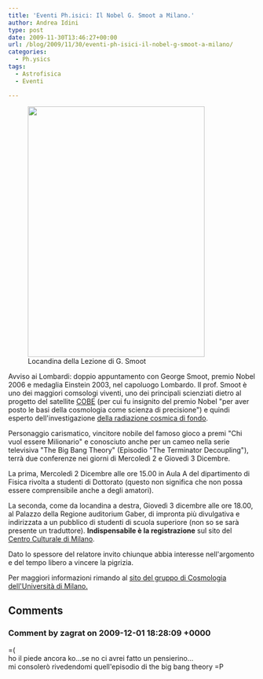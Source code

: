```yaml
---
title: 'Eventi Ph.isici: Il Nobel G. Smoot a Milano.'
author: Andrea Idini
type: post
date: 2009-11-30T13:46:27+00:00
url: /blog/2009/11/30/eventi-ph-isici-il-nobel-g-smoot-a-milano/
categories:
  - Ph.ysics
tags:
  - Astrofisica
  - Eventi

---
```

<figure id="attachment_187" aria-describedby="caption-attachment-187" style="width: 360px" class="wp-caption alignright"><a href="http://ph3me.files.wordpress.com/2009/11/locandina_smoot.jpg" rel="lightbox[188]"><img class="size-full wp-image-187" title="locandina_Smoot" src="http://ph3me.files.wordpress.com/2009/11/locandina_smoot.jpg" alt="" width="360" height="510" /></a><figcaption id="caption-attachment-187" class="wp-caption-text">Locandina della Lezione di G. Smoot</figcaption></figure> 

Avviso ai Lombardi: doppio appuntamento con George Smoot, premio Nobel 2006 e medaglia Einstein 2003, nel capoluogo Lombardo. Il prof. Smoot è uno dei maggiori comsologi viventi, uno dei principali scienziati dietro al progetto del satellite [COBE][1] (per cui fu insignito del premio Nobel "per aver posto le basi della cosmologia come scienza di precisione") e quindi esperto dell'investigazione [della radiazione cosmica di fondo][2].

Personaggio carismatico, vincitore nobile del famoso gioco a premi "Chi vuol essere Milionario" e conosciuto anche per un cameo nella serie televisiva "The Big Bang Theory" (Episodio "The Terminator Decoupling"), terrà due conferenze nei giorni di Mercoledì 2 e Giovedì 3 Dicembre.

La prima, Mercoledì 2 Dicembre alle ore 15.00 in Aula A del dipartimento di Fisica rivolta a studenti di Dottorato (questo non significa che non possa essere comprensibile anche a degli amatori).

La seconda, come da locandina a destra, Giovedì 3 dicembre alle ore 18.00, al Palazzo della Regione auditorium Gaber, di impronta più divulgativa e indirizzata a un pubblico di studenti di scuola superiore (non so se sarà presente un traduttore). **Indispensabile è la registrazione** sul sito del [Centro Culturale di Milano][3].

Dato lo spessore del relatore invito chiunque abbia interesse nell'argomento e del tempo libero a vincere la pigrizia.

Per maggiori informazioni rimando al [sito del gruppo di Cosmologia dell'Università di Milano.][4]

 [1]: http://it.wikipedia.org/wiki/COBE
 [2]: http://ph3me.wordpress.com/2009/11/02/la-prova-del-big-bang/
 [3]: http://www.cmc.milano.it/Frame_Centrale/frame.asp?pag=appuntamenti
 [4]: http://cosmo.fisica.unimi.it/la-prima-luce-dell-universo-conferenza-del-premio-nobel-smoot/

## Comments

### Comment by zagrat on 2009-12-01 18:28:09 +0000
=(  
ho il piede ancora ko...se no ci avrei fatto un pensierino...  
mi consolerò rivedendomi quell'episodio di the big bang theory =P